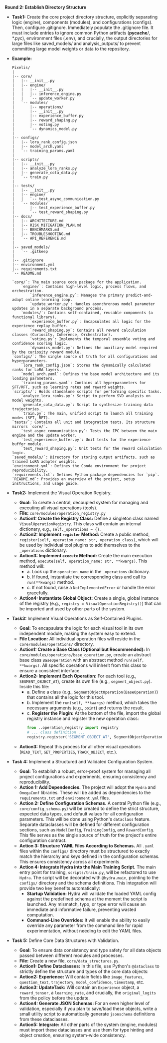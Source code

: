 **Round 2: Establish Directory Structure**

*   **Task1:** Create the core project directory structure, explicitly separating logic (engine), components (modules), and configurations (configs). Then, configure .gitignore. Immediately populate the .gitignore file. It must include entries to ignore common Python artifacts (__pycache__/, *.pyc), environment files (.env), and crucially, the output directories for large files like saved_models/ and analysis_outputs/ to prevent committing large model weights or data to the repository.
*   **Example:**
    ```
    Pixelis/
    |
    |-- core/
    |   |-- __init__.py
    |   |-- engine/
    |   |   |-- __init__.py
    |   |   |-- inference_engine.py
    |   |   `-- update_worker.py
    |   `-- modules/
    |       |-- operations/
    |       |-- __init__.py
    |       |-- experience_buffer.py
    |       |-- reward_shaping.py
    |       |-- voting.py
    |       `-- dynamics_model.py
    |
    |-- configs/
    |   |-- lora_rank_config.json
    |   |-- model_arch.yaml
    |   `-- training_params.yaml
    |
    |-- scripts/
    |   |-- __init__.py
    |   |-- analyze_lora_ranks.py
    |   |-- generate_cota_data.py
    |   `-- train.py
    |
    |-- tests/
    |   |-- __init__.py
    |   |-- engine/
    |   |   `-- test_async_communication.py
    |   `-- modules/
    |       |-- test_experience_buffer.py
    |       `-- test_reward_shaping.py
    |-- docs/
    |   |-- ARCHITECTURE.md
    |   |-- RISK_MITIGATION_PLAN.md
    |   |-- BENCHMARKS.md
    |   |-- TROUBLESHOOTING.md
    |   `-- API_REFERENCE.md
    |
    |-- saved_models/
    |   `-- .gitkeep
    |
    |-- .gitignore
    |-- environment.yml
    |-- requirements.txt
    `-- README.md

    `core/`: The main source code package for the application.
        `engine/`: Contains high-level logic, process flows, and orchestration.
            `inference_engine.py`: Manages the primary predict-and-adapt online learning loop.
            `update_worker.py`: Handles asynchronous model parameter updates in a separate background process.
        `modules/`: Contains self-contained, reusable components (a functional library).
            `experience_buffer.py`: Encapsulates all logic for the experience replay buffer.
            `reward_shaping.py`: Contains all reward calculation classes (Curiosity, Coherence, Orchestrator).
            `voting.py`: Implements the temporal ensemble voting and confidence scoring logic.
            `dynamics_model.py`: Defines the auxiliary model required by the curiosity reward module.
    `configs/`: The single source of truth for all configurations and hyperparameters.
        `lora_rank_config.json`: Stores the dynamically calculated ranks for LoRA layers.
        `model_arch.yaml`: Defines the base model architecture and its loading parameters.
        `training_params.yaml`: Contains all hyperparameters for SFT/RFT, such as learning rates and reward weights.
    `scripts/`: Holds standalone scripts for performing specific tasks.
        `analyze_lora_ranks.py`: Script to perform SVD analysis on model weights.
        `generate_cota_data.py`: Script to synthesize training data trajectories.
        `train.py`: The main, unified script to launch all training modes (SFT, RFT).
    `tests/`: Contains all unit and integration tests. Its structure mirrors `core/`.
        `test_async_communication.py`: Tests the IPC between the main engine and the update worker.
        `test_experience_buffer.py`: Unit tests for the experience buffer module.
        `test_reward_shaping.py`: Unit tests for the reward calculation logic.
    `saved_models/`: Directory for storing output artifacts, such as trained LoRA adapter weights.
    `environment.yml`: Defines the Conda environment for project reproducibility.
    `requirements.txt`: Defines Python package dependencies for `pip`.
    `README.md`: Provides an overview of the project, setup instructions, and usage guide.
    ```
*   **Task2:** Implement the Visual Operation Registry.
    *   **Goal:** To create a central, decoupled system for managing and executing all visual operations (tools).
    *   **File:** `core/modules/operation_registry.py`
    *   **Action1: Create the Registry Class:** Define a singleton class named `VisualOperationRegistry`. This class will contain an internal dictionary, e.g., `self._operations = {}`.
    *   **Action2: Implement `register` Method:** Create a public method, `register(self, operation_name: str, operation_class)`, which will be used by individual tool plugins to add themselves to the `_operations` dictionary.
    *   **Action3: Implement `execute` Method:** Create the main execution method, `execute(self, operation_name: str, **kwargs)`. This method will:
        *   a. Look up the `operation_name` in the `_operations` dictionary.
        *   b. If found, instantiate the corresponding class and call its `run(**kwargs)` method.
        *   c. If not found, raise a `NotImplementedError` or handle the error gracefully.
    *   **Action4: Instantiate Global Object:** Create a single, global instance of the registry (e.g., `registry = VisualOperationRegistry()`) that can be imported and used by other parts of the system.

*   **Task3:** Implement Visual Operations as Self-Contained Plugins.
    *   **Goal:** To encapsulate the logic for each visual tool in its own independent module, making the system easy to extend.
    *   **File Location:** All individual operation files will reside in the `core/modules/operations/` directory.
    *   **Action1: Create a Base Class (Optional but Recommended):** In `core/modules/operations/base_operation.py`, create an abstract base class `BaseOperation` with an abstract method `run(self, **kwargs)`. All specific operations will inherit from this class to ensure a consistent interface.
    *   **Action2: Implement Each Operation:** For each tool (e.g., `SEGMENT_OBJECT_AT`), create its own file (e.g., `segment_object.py`). Inside this file:
        *   a. Define a class (e.g., `SegmentObjectOperation(BaseOperation)`) that contains all the logic for this tool.
        *   b. Implement the `run(self, **kwargs)` method, which takes the necessary arguments (e.g., `point`) and returns the result.
        *   c. **Register the Plugin:** At the bottom of the file, import the global registry instance and register the new operation class:
            ```python
            from ..operation_registry import registry
            # ... class definition ...
            registry.register('SEGMENT_OBJECT_AT', SegmentObjectOperation)
            ```
    *   **Action3:** Repeat this process for all other visual operations (`READ_TEXT`, `GET_PROPERTIES`, `TRACK_OBJECT`, etc.).

*   **Task 4:** Implement a Structured and Validated Configuration System.
    *   **Goal:** To establish a robust, error-proof system for managing all project configurations and experiments, ensuring consistency and reproducibility.
    *   **Action 1: Add Dependencies.** The project will adopt the `Hydra` and `OmegaConf` libraries. These will be added as dependencies to the `requirements.txt` and `environment.yml` files.
    *   **Action 2: Define Configuration Schemas.** A central Python file (e.g., `core/config_schema.py`) will be created to define the strict structure, expected data types, and default values for all configuration parameters. This will be done using Python's `dataclass` feature. Separate dataclasses will be defined for different configuration sections, such as `ModelConfig`, `TrainingConfig`, and `RewardConfig`. This file serves as the single source of truth for the project's entire configuration contract.
    *   **Action 3: Structure YAML Files According to Schemas.** All `.yaml` files within the `configs/` directory must be structured to exactly match the hierarchy and keys defined in the configuration schemas. This ensures consistency across all experiments.
    *   **Action 4: Integrate Hydra into the Main Training Script.** The main entry point for training, `scripts/train.py`, will be refactored to use `Hydra`. The script will be decorated with `@hydra.main`, pointing to the `configs/` directory and the schema definitions. This integration will provide two key benefits automatically:
        *   **Startup Validation:** Hydra will validate the loaded YAML config against the predefined schema at the moment the script is launched. Any mismatch, typo, or type error will cause an immediate and informative failure, preventing wasted computation.
        *   **Command-Line Overrides:** It will enable the ability to easily override any parameter from the command line for rapid experimentation, without needing to edit the YAML files.

*   **Task 5:** Define Core Data Structures with Validation.
    *   **Goal:** To ensure data consistency and type safety for all data objects passed between different modules and processes.
    *   **File:** Create a new file, `core/data_structures.py`.
    *   **Action1: Define Dataclasses:** In this file, use Python's `@dataclass` to strictly define the structure and types of the core data objects:
    *   **Action2: Experience:** Will contain fields like `image_features`, `question_text`, `trajectory`, `model_confidence`, `timestamp`, etc.
    *   **Action3: UpdateTask:** Will contain an `Experience` object, a `reward_tensor`, a `learning_rate`, and crucially, the `original_logits` from the policy before the update.
    *   **Action4: Generate JSON Schemas:** For an even higher level of validation, especially if you plan to save/load these objects, write a small utility script to automatically generate `jsonschema` definitions from these dataclasses.
    *   **Action5: Integrate:** All other parts of the system (engine, modules) must import these dataclasses and use them for type hinting and object creation, ensuring system-wide consistency.